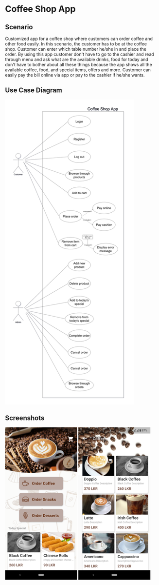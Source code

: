 # Coffee Shop App

## Scenario

Customized app for a coffee shop where customers can order coffee and other food easily. In this scenario, the customer has to be at the coffee shop. Customer can enter which table number he/she in and place the order. By using this app customer don't have to go to the cashier and read through menu and ask what are the available drinks, food for today and don't have to bother about all these things because the app shows all the available coffee, food, and special items, offers and more. Customer can easily pay the bill online via app or pay to the cashier if he/she wants.

## Use Case Diagram

<img src="https://github.com/SithumDilanga/Coffee-Shop-App/blob/master/Screenshots/Coffee Shop App Use Case-cropped.png" height=1000/>

## Screenshots

<img src="https://github.com/SithumDilanga/Coffee-Shop-App/blob/master/Screenshots/1.png" height=500/> 
<img src="https://github.com/SithumDilanga/Coffee-Shop-App/blob/master/Screenshots/2.png" height=500/>
